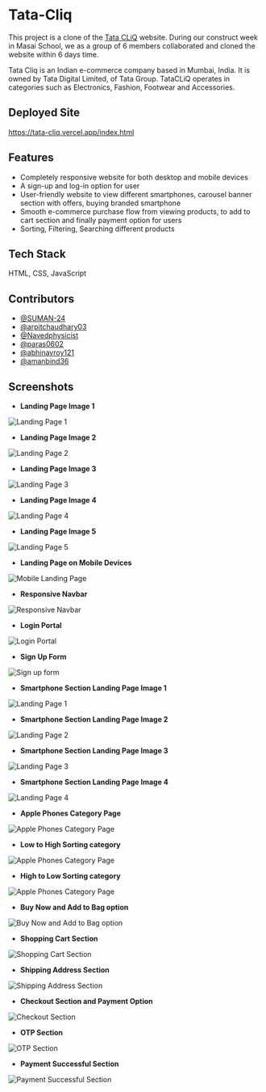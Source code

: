 # Tata-Cliq

This project is a clone of the [Tata CLiQ](https://www.tatacliq.com/) website. During our construct week in Masai School, we as a group of 6 members collaborated and cloned the website within 6 days time.

Tata Cliq is an Indian e-commerce company based in Mumbai, India. It is owned by Tata Digital Limited, of Tata Group. TataCLiQ operates in categories such as Electronics, Fashion, Footwear and Accessories.

## Deployed Site

https://tata-cliq.vercel.app/index.html

## Features

- Completely responsive website for both desktop and mobile devices
- A sign-up and log-in option for user
- User-friendly website to view different smartphones, carousel banner section with offers, buying branded smartphone
- Smooth e-commerce purchase flow from viewing products, to add to cart section and finally payment option for users
- Sorting, Filtering, Searching different products

## Tech Stack

HTML, CSS, JavaScript

## Contributors

- [@SUMAN-24](https://github.com/SUMAN-24)
- [@arpitchaudhary03](https://github.com/arpitchaudhary03)
- [@Navedphysicist](https://github.com/Navedphysicist)
- [@paras0602](https://github.com/paras0602)
- [@abhinavroy121](https://github.com/abhinavroy121)
- [@amanbind36 ](https://github.com/amanbind36)

## Screenshots

- **Landing Page Image 1**

![Landing Page 1](https://github.com/SUMAN-24/Tata-Cliq/blob/main/Website%20Sneak%20Peeks/Landing%20Page%201.png)

- **Landing Page Image 2**

![Landing Page 2](https://github.com/SUMAN-24/Tata-Cliq/blob/main/Website%20Sneak%20Peeks/Landing%20Page%202.png)

- **Landing Page Image 3**

![Landing Page 3](https://github.com/SUMAN-24/Tata-Cliq/blob/main/Website%20Sneak%20Peeks/Landing%20Page%203.png)

- **Landing Page Image 4**

![Landing Page 4](https://github.com/SUMAN-24/Tata-Cliq/blob/main/Website%20Sneak%20Peeks/Landing%20Page%204.png)

- **Landing Page Image 5**

![Landing Page 5](https://github.com/SUMAN-24/Tata-Cliq/blob/main/Website%20Sneak%20Peeks/Landing%20Page%205.png)

- **Landing Page on Mobile Devices**

![Mobile Landing Page](https://github.com/SUMAN-24/Tata-Cliq/blob/main/Website%20Sneak%20Peeks/Landing%20page%20mobile.png)

- **Responsive Navbar**

![Responsive Navbar](https://github.com/SUMAN-24/Tata-Cliq/blob/main/Website%20Sneak%20Peeks/Responsive%20Navbar.png)

- **Login Portal**

![Login Portal](https://github.com/SUMAN-24/Tata-Cliq/blob/main/Website%20Sneak%20Peeks/Login%20Portal.png)

- **Sign Up Form**

![Sign up form](https://github.com/SUMAN-24/Tata-Cliq/blob/main/Website%20Sneak%20Peeks/Sign%20Up%20form.png)

- **Smartphone Section Landing Page Image 1**

![Landing Page 1](https://github.com/SUMAN-24/Tata-Cliq/blob/main/Website%20Sneak%20Peeks/Landing%20Page%20of%20Smartphone%20section%20.png)

- **Smartphone Section Landing Page Image 2**

![Landing Page 2](https://github.com/SUMAN-24/Tata-Cliq/blob/main/Website%20Sneak%20Peeks/Landing%20Page%202%20of%20Smartphone%20section%20.png)

- **Smartphone Section Landing Page Image 3**

![Landing Page 3](https://github.com/SUMAN-24/Tata-Cliq/blob/main/Website%20Sneak%20Peeks/Landing%20Page%203%20of%20Smartphone%20section%20.png)

- **Smartphone Section Landing Page Image 4**

![Landing Page 4](https://github.com/SUMAN-24/Tata-Cliq/blob/main/Website%20Sneak%20Peeks/Landing%20Page%204%20of%20Smartphone%20section%20.png)

- **Apple Phones Category Page**

![Apple Phones Category Page](https://github.com/SUMAN-24/Tata-Cliq/blob/main/Website%20Sneak%20Peeks/Apple%20Phones%20Category%20Page.png)

- **Low to High Sorting category**

![Apple Phones Category Page](https://github.com/SUMAN-24/Tata-Cliq/blob/main/Website%20Sneak%20Peeks/Low%20to%20High%20sorting.png)

- **High to Low Sorting category**

![Apple Phones Category Page](https://github.com/SUMAN-24/Tata-Cliq/blob/main/Website%20Sneak%20Peeks/High%20to%20Low%20sorting.png)

- **Buy Now and Add to Bag option**

![Buy Now and Add to Bag option](https://github.com/SUMAN-24/Tata-Cliq/blob/main/Website%20Sneak%20Peeks/Buy%20Now%20and%20Add%20to%20Bag%20option.png)

- **Shopping Cart Section**

![Shopping Cart Section](https://github.com/SUMAN-24/Tata-Cliq/blob/main/Website%20Sneak%20Peeks/Shopping%20Cart.png)

- **Shipping Address Section**

![Shipping Address Section](https://github.com/SUMAN-24/Tata-Cliq/blob/main/Website%20Sneak%20Peeks/Shipping%20Address.png)

- **Checkout Section and Payment Option**

![Checkout Section](https://github.com/SUMAN-24/Tata-Cliq/blob/main/Website%20Sneak%20Peeks/checkout%20page.png)

- **OTP Section**

![OTP Section](https://github.com/SUMAN-24/Tata-Cliq/blob/main/Website%20Sneak%20Peeks/OTP%20section.png)

- **Payment Successful Section**

![Payment Successful Section](https://github.com/SUMAN-24/Tata-Cliq/blob/main/Website%20Sneak%20Peeks/Payment%20successful%20page.png)

